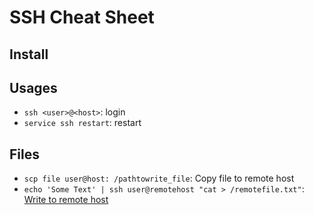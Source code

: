 # SSH Cheat Sheet

## Install

## Usages
- `ssh <user>@<host>`: login
- `service ssh restart`: restart

## Files
- `scp file user@host: /pathtowrite_file`: Copy file to remote host
- `echo 'Some Text' | ssh user@remotehost "cat > /remotefile.txt"`: [Write to remote host](http://superuser.com/a/400720)
